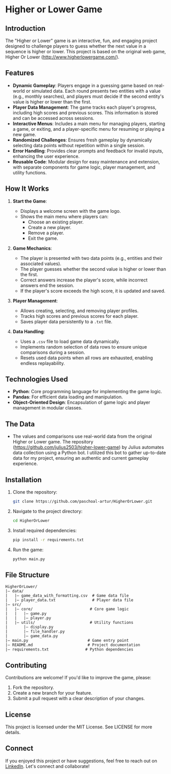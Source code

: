 # Higher or Lower Game

## Introduction
The "Higher or Lower" game is an interactive, fun, and engaging project designed to challenge players to guess whether the next value in a sequence is higher or lower. This project is based on the original web game, Higher Or Lower (http://www.higherlowergame.com/).

## Features
- **Dynamic Gameplay**: Players engage in a guessing game based on real-world or simulated data. Each round presents two entities with a value (e.g., monthly searches), and players must decide if the second entity's value is higher or lower than the first.
- **Player Data Management**: The game tracks each player's progress, including high scores and previous scores. This information is stored and can be accessed across sessions.
- **Interactive Menus**: Includes a main menu for managing players, starting a game, or exiting, and a player-specific menu for resuming or playing a new game.
- **Randomized Challenges**: Ensures fresh gameplay by dynamically selecting data points without repetition within a single session.
- **Error Handling**: Provides clear prompts and feedback for invalid inputs, enhancing the user experience.
- **Reusable Code**: Modular design for easy maintenance and extension, with separate components for game logic, player management, and utility functions.

## How It Works
1. **Start the Game**:
   - Displays a welcome screen with the game logo.
   - Shows the main menu where players can:
     - Choose an existing player.
     - Create a new player.
     - Remove a player.
     - Exit the game.

2. **Game Mechanics**:
   - The player is presented with two data points (e.g., entities and their associated values).
   - The player guesses whether the second value is higher or lower than the first.
   - Correct answers increase the player's score, while incorrect answers end the session.
   - If the player's score exceeds the high score, it is updated and saved.

3. **Player Management**:
   - Allows creating, selecting, and removing player profiles.
   - Tracks high scores and previous scores for each player.
   - Saves player data persistently to a `.txt` file.

4. **Data Handling**:
   - Uses a `.csv` file to load game data dynamically.
   - Implements random selection of data rows to ensure unique comparisons during a session.
   - Resets used data points when all rows are exhausted, enabling endless replayability.

## Technologies Used
- **Python**: Core programming language for implementing the game logic.
- **Pandas**: For efficient data loading and manipulation.
- **Object-Oriented Design**: Encapsulation of game logic and player management in modular classes.

## The Data
- The values and comparisons use real-world data from the original Higher or Lower game. The repository (https://github.com/julius2503/higher-lower-game) by Julius automates data collection using a Python bot. I utilized this bot to gather up-to-date data for my project, ensuring an authentic and current gameplay experience.

## Installation
1. Clone the repository:
   ```bash
   git clone https://github.com/paschoal-artur/HigherOrLower.git
   ```

2. Navigate to the project directory:
   ```bash
   cd HigherOrLower
   ```

3. Install required dependencies:
   ```bash
   pip install -r requirements.txt
   ```

4. Run the game:
   ```bash
   python main.py
   ```

## File Structure
```
HigherOrLower/
|— data/
|   |— game_data_with_formatting.csv  # Game data file
|   |— player_data.txt                # Player data file
|— src/
|   |— core/                         # Core game logic
|   |   |— game.py
|   |   |— player.py
|   |— utils/                        # Utility functions
|       |— display.py
|       |— file_handler.py
|       |— game_data.py
|— main.py                          # Game entry point
|— README.md                        # Project documentation
|— requirements.txt                # Python dependencies
```

## Contributing
Contributions are welcome! If you'd like to improve the game, please:
1. Fork the repository.
2. Create a new branch for your feature.
3. Submit a pull request with a clear description of your changes.

## License
This project is licensed under the MIT License. See LICENSE for more details.

## Connect
If you enjoyed this project or have suggestions, feel free to reach out on [LinkedIn](https://www.linkedin.com/in/artur-paschoal-18295627b/). Let's connect and collaborate!
